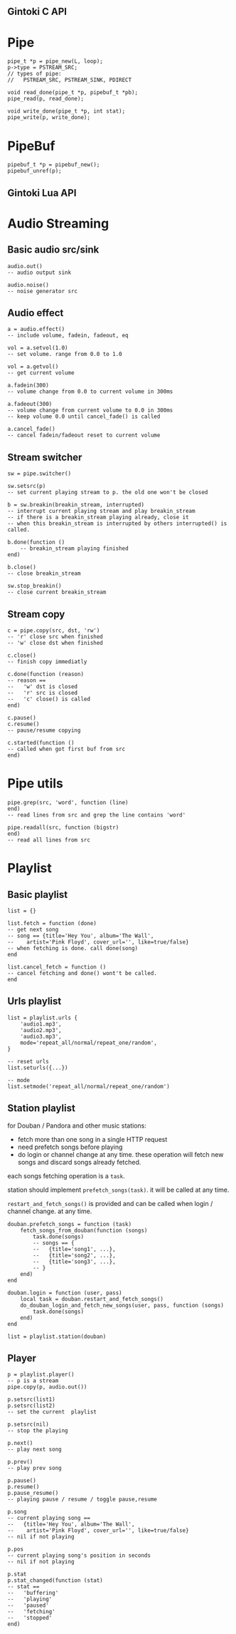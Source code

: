 Gintoki C API
----

# Pipe

	pipe_t *p = pipe_new(L, loop);
	p->type = PSTREAM_SRC;
	// types of pipe:
	//   PSTREAM_SRC, PSTREAM_SINK, PDIRECT

	void read_done(pipe_t *p, pipebuf_t *pb);	
	pipe_read(p, read_done);
	
	void write_done(pipe_t *p, int stat);
	pipe_write(p, write_done);
	
# PipeBuf

	pipebuf_t *p = pipebuf_new();
	pipebuf_unref(p);

Gintoki Lua API
----

# Audio Streaming

## Basic audio src/sink

	audio.out()
	-- audio output sink

	audio.noise()
	-- noise generator src
	
## Audio effect

	a = audio.effect()
	-- include volume, fadein, fadeout, eq
	
	vol = a.setvol(1.0)
	-- set volume. range from 0.0 to 1.0

	vol = a.getvol()
	-- get current volume
	
	a.fadein(300)
	-- volume change from 0.0 to current volume in 300ms
	
	a.fadeout(300)
	-- volume change from current volume to 0.0 in 300ms
	-- keep volume 0.0 until cancel_fade() is called
		
	a.cancel_fade()
	-- cancel fadein/fadeout reset to current volume
	

## Stream switcher

	sw = pipe.switcher()
	
	sw.setsrc(p)
	-- set current playing stream to p. the old one won't be closed
	
	b = sw.breakin(breakin_stream, interrupted)
	-- interrupt current playing stream and play breakin_stream
	-- if there is a breakin_stream playing already, close it
	-- when this breakin_stream is interrupted by others interrupted() is called.
	
	b.done(function ()
		-- breakin_stream playing finished
	end)
	
	b.close()
	-- close breakin_stream
	
	sw.stop_breakin()
	-- close current breakin_stream

## Stream copy

	c = pipe.copy(src, dst, 'rw')
	-- 'r' close src when finished
	-- 'w' close dst when finished
	
	c.close()
	-- finish copy immediatly
	
	c.done(function (reason) 
	-- reason == 
	--   'w' dst is closed
	--   'r' src is closed
	--   'c' close() is called
	end)
	
	c.pause()
	c.resume()
	-- pause/resume copying
	
	c.started(function ()
	-- called when got first buf from src 
	end)

# Pipe utils

	pipe.grep(src, 'word', function (line)
	end)
	-- read lines from src and grep the line contains 'word'
	
	pipe.readall(src, function (bigstr)
	end)
	-- read all lines from src
	

# Playlist

## Basic playlist

	list = {}
	
	list.fetch = function (done)
	-- get next song
	-- song == {title='Hey You', album='The Wall',
	--    artist='Pink Floyd', cover_url='', like=true/false}
	-- when fetching is done. call done(song)
	end

	list.cancel_fetch = function ()
	-- cancel fetching and done() wont't be called.
	end

## Urls playlist

	list = playlist.urls {
		'audio1.mp3',
		'audio2.mp3',
		'audio3.mp3',
		mode='repeat_all/normal/repeat_one/random',
	}
	
	-- reset urls
	list.seturls({...}) 
	
	-- mode
	list.setmode('repeat_all/normal/repeat_one/random')
	
## Station playlist

for Douban / Pandora and other music stations:

 * fetch more than one song in a single HTTP request
 * need prefetch songs before playing
 * do login or channel change at any time. these operation will fetch new songs and discard songs already fetched.

each songs fetching operation is a `task`.

station should implement `prefetch_songs(task)`. it will be called at any time.

`restart_and_fetch_songs()` is provided and can be called when login / channel change. at any time.

 	douban.prefetch_songs = function (task)
 		fetch_songs_from_douban(function (songs)
 			task.done(songs)
 			-- songs == {
 			--   {title='song1', ...},
 			--   {title='song2', ...},
 			--   {title='song3', ...},
 			-- }
 		end)
 	end
 	
 	douban.login = function (user, pass)
 		local task = douban.restart_and_fetch_songs()
 		do_douban_login_and_fetch_new_songs(user, pass, function (songs)
 			task.done(songs)
 		end)
 	end

	list = playlist.station(douban)

## Player

	p = playlist.player()
	-- p is a stream
	pipe.copy(p, audio.out())
	
	p.setsrc(list1)
	p.setsrc(list2)
	-- set the current  playlist

	p.setsrc(nil)
	-- stop the playing
	
	p.next()
	-- play next song
	
	p.prev()
	-- play prev song
	
	p.pause()
	p.resume()
	p.pause_resume()
	-- playing pause / resume / toggle pause,resume
	
	p.song
	-- current playing song == 
	--   {title='Hey You', album='The Wall',
	--    artist='Pink Floyd', cover_url='', like=true/false}
	-- nil if not playing
	
	p.pos
	-- current playing song's position in seconds
	-- nil if not playing
	
	p.stat	
	p.stat_changed(function (stat)
	-- stat == 
	--   'buffering'
	--   'playing'
	--   'paused'
	--   'fetching'
	--   'stopped'
	end)

